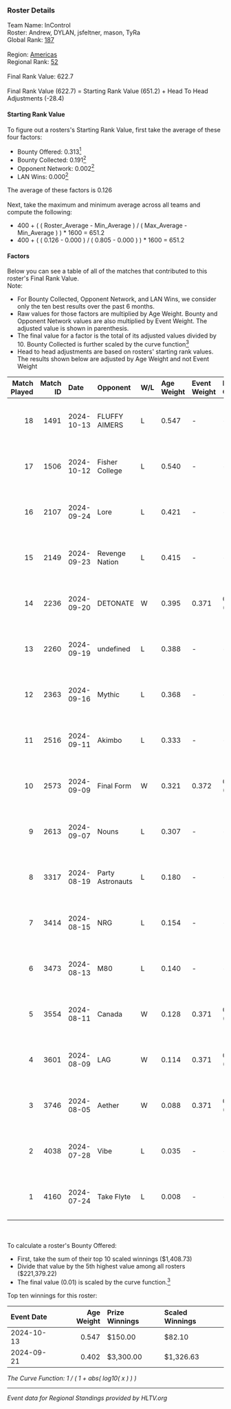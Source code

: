 ### Roster Details<br />
Team Name: InControl<br />
Roster: Andrew, DYLAN, jsfeltner, mason, TyRa<br />
Global Rank: [187](../../standings_global_2025_01_20.md)<br />
<br />
Region: [Americas]( ../../standings_americas_2025_01_20.md)<br />
Regional Rank: [52]( ../../standings_americas_2025_01_20.md)<br />
<br />
Final Rank Value:  622.7<br />
<br />
Final Rank Value (622.7) = Starting Rank Value (651.2) + Head To Head Adjustments (-28.4)<br />

#### Starting Rank Value<br />
To figure out a rosters's Starting Rank Value, first take the average of these four factors:<br />
- Bounty Offered: 0.313[<sup>1</sup>](#table2)
- Bounty Collected: 0.191[<sup>2</sup>](#table1)
- Opponent Network: 0.002[<sup>2</sup>](#table1)
- LAN Wins: 0.000[<sup>2</sup>](#table1)

The average of these factors is 0.126<br />
<br />
Next, take the maximum and minimum average across all teams and compute the following:<br />
- 400 + ( ( Roster_Average - Min_Average ) / ( Max_Average - Min_Average ) ) * 1600 = 651.2
- 400 + ( ( 0.126 - 0.000 ) / ( 0.805 - 0.000 ) ) * 1600 = 651.2


#### Factors<br />
Below you can see a table of all of the matches that contributed to this roster's Final Rank Value.<br />
Note:<br />

- For Bounty Collected, Opponent Network, and LAN Wins, we consider only the ten best results over the past 6 months.
- Raw values for those factors are multiplied by Age Weight. Bounty and Opponent Network values are also multiplied by Event Weight. The adjusted value is shown in parenthesis.
- The final value for a factor is the total of its adjusted values divided by 10. Bounty Collected is further scaled by the curve function[<sup>3</sup>](#curveFunction)
- Head to head adjustments are based on rosters' starting rank values. The results shown below are adjusted by Age Weight and not Event Weight
<span id="table1"></span><br />


| Match Played | Match ID | Date       | Opponent         | W/L | Age Weight | Event Weight | Bounty Collected | Opponent Network | LAN Wins  | H2H Adj. | Roster                                |
| -: | -: | :- | :- | :- | :- | :- | :- | :- | :- | -: | :- |
|           18 |     1491 | 2024-10-13 | FLUFFY AIMERS    | L   | 0.547      | -            | -                | -                | -         |    -2.70 | Andrew, DYLAN, jsfeltner, mason, TyRa |
|           17 |     1506 | 2024-10-12 | Fisher College   | L   | 0.540      | -            | -                | -                | -         |    -3.57 | Andrew, DYLAN, jsfeltner, mason, TyRa |
|           16 |     2107 | 2024-09-24 | Lore             | L   | 0.421      | -            | -                | -                | -         |    -8.97 | AJ2k, FIEND, jsfeltner, mason, TyRa   |
|           15 |     2149 | 2024-09-23 | Revenge Nation   | L   | 0.415      | -            | -                | -                | -         |    -5.77 | DYLAN, FIEND, jsfeltner, mason, TyRa  |
|           14 |     2236 | 2024-09-20 | DETONATE         | W   | 0.395      | 0.371        | 0.000 (0.000)    | 0.030 (0.004)    | 0 (0.000) |     3.68 | DYLAN, FIEND, jsfeltner, mason, TyRa  |
|           13 |     2260 | 2024-09-19 | undefined        | L   | 0.388      | -            | -                | -                | -         |    -5.17 | DYLAN, FIEND, jsfeltner, mason, TyRa  |
|           12 |     2363 | 2024-09-16 | Mythic           | L   | 0.368      | -            | -                | -                | -         |    -7.47 | DYLAN, FIEND, jsfeltner, mason, TyRa  |
|           11 |     2516 | 2024-09-11 | Akimbo           | L   | 0.333      | -            | -                | -                | -         |    -4.50 | DYLAN, FIEND, jsfeltner, mason, TyRa  |
|           10 |     2573 | 2024-09-09 | Final Form       | W   | 0.321      | 0.372        | 0.003 (0.000)    | 0.044 (0.005)    | 0 (0.000) |     4.61 | DYLAN, FIEND, jsfeltner, mason, TyRa  |
|            9 |     2613 | 2024-09-07 | Nouns            | L   | 0.307      | -            | -                | -                | -         |    -0.71 | Beast, jsfeltner, mason, Pugg, TyRa   |
|            8 |     3317 | 2024-08-19 | Party Astronauts | L   | 0.180      | -            | -                | -                | -         |    -1.12 | DYLAN, FIEND, jsfeltner, mason, TyRa  |
|            7 |     3414 | 2024-08-15 | NRG              | L   | 0.154      | -            | -                | -                | -         |    -0.20 | DYLAN, FIEND, jsfeltner, mason, TyRa  |
|            6 |     3473 | 2024-08-13 | M80              | L   | 0.140      | -            | -                | -                | -         |    -0.24 | DYLAN, FIEND, jsfeltner, mason, TyRa  |
|            5 |     3554 | 2024-08-11 | Canada           | W   | 0.128      | 0.371        | 0.002 (0.000)    | 0.063 (0.003)    | 0 (0.000) |     2.06 | DYLAN, FIEND, jsfeltner, mason, TyRa  |
|            4 |     3601 | 2024-08-09 | LAG              | W   | 0.114      | 0.371        | 0.004 (0.000)    | 0.081 (0.003)    | 0 (0.000) |     1.74 | DYLAN, FIEND, jsfeltner, mason, TyRa  |
|            3 |     3746 | 2024-08-05 | Aether           | W   | 0.088      | 0.371        | 0.000 (0.000)    | 0.063 (0.002)    | 0 (0.000) |     0.80 | DYLAN, FIEND, jsfeltner, mason, TyRa  |
|            2 |     4038 | 2024-07-28 | Vibe             | L   | 0.035      | -            | -                | -                | -         |    -0.79 | DYLAN, FIEND, jsfeltner, mason, TyRa  |
|            1 |     4160 | 2024-07-24 | Take Flyte       | L   | 0.008      | -            | -                | -                | -         |    -0.09 | DYLAN, FIEND, jsfeltner, mason, TyRa  |

<br />
<span id="table2"></span><br />
To calculate a roster's Bounty Offered:<br />

- First, take the sum of their top 10 scaled winnings ($1,408.73)
- Divide that value by the 5th highest value among all rosters ($221,379.22)
- The final value (0.01) is scaled by the curve function.[<sup>3</sup>](#curveFunction)

Top ten winnings for this roster:<br />

| Event Date | Age Weight | Prize Winnings | Scaled Winnings |
| :- | -: | :- | :- |
| 2024-10-13 |      0.547 | $150.00        | $82.10          |
| 2024-09-21 |      0.402 | $3,300.00      | $1,326.63       |


<span id="curveFunction"></span>_The Curve Function: 1 / ( 1 + abs( log10( x ) ) )_<br />

---
_Event data for Regional Standings provided by HLTV.org_<br />
